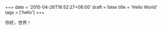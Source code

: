 +++
date = '2015-04-26T16:52:27+08:00'
draft = false
title = 'Hello World'
tags = ['hello']
+++

你好，世界！